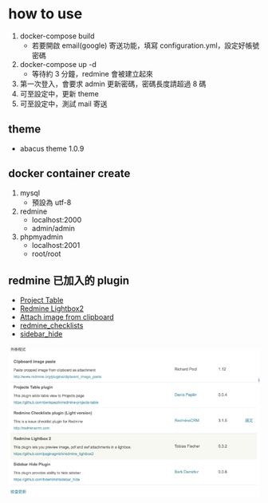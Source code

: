 # how to use

1. docker-compose build
    - 若要開啟 email(google) 寄送功能，填寫 configuration.yml，設定好帳號密碼
2. docker-compose up -d 
    - 等待約 3 分鐘，redmine 會被建立起來
3. 第一次登入，會要求 admin 更新密碼，密碼長度請超過 8 碼
4. 可至設定中，更新 theme
5. 可至設定中，測試 mail 寄送

## theme

- abacus theme 1.0.9

## docker container create

1. mysql
    - 預設為 utf-8
2. redmine
    - localhost:2000
    - admin/admin
3. phpmyadmin
    - localhost:2001
    - root/root

## redmine 已加入的 plugin
- [Project Table](http://www.redmine.org/plugins/projects_table)  
- [Redmine Lightbox2](https://github.com/paginagmbh/redmine_lightbox2)
- [Attach image from clipboard](http://www.redmine.org/plugins/clipboard_image_paste)
- [redmine_checklists](http://www.redminecrm.com/projects/checklist/pages/1)
- [sidebar_hide](https://github.com/bdemirkir/sidebar_hide)

![img](./plugins.png)